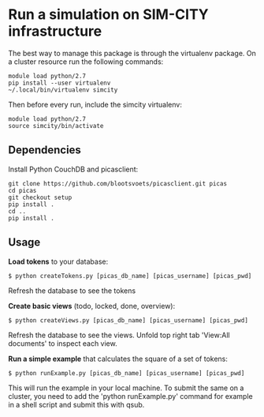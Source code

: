 # Run a simulation on SIM-CITY infrastructure

The best way to manage this package is through the virtualenv package. On a cluster resource run the following commands:

    module load python/2.7
    pip install --user virtualenv
    ~/.local/bin/virtualenv simcity

Then before every run, include the simcity virtualenv:

    module load python/2.7
    source simcity/bin/activate

## Dependencies

Install Python CouchDB and picasclient:

	git clone https://github.com/blootsvoets/picasclient.git picas
    cd picas
    git checkout setup
    pip install .
    cd ..
	pip install .

## Usage

**Load tokens** to your database: 

	$ python createTokens.py [picas_db_name] [picas_username] [picas_pwd]

Refresh the database to see the tokens

**Create basic views** (todo, locked, done, overview):

	$ python createViews.py [picas_db_name] [picas_username] [picas_pwd]

Refresh the database to see the views. Unfold top right tab 'View:All documents' to inspect each view.

**Run a simple example** that calculates the square of a set of tokens:
   
	$ python runExample.py [picas_db_name] [picas_username] [picas_pwd]
   
This will run the example in your local machine. To submit the same on a cluster, you need to add the 'python runExample.py' command for example in a shell script and submit this with qsub.
